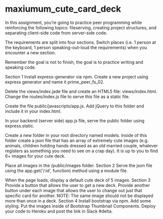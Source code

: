 # maxiumum_cute_card_deck

In this assignment, you’re going to practice peer programming while reinforcing the following topics: fileserving, creating project structures, and separating client-side code from server-side code.

The requirements are split into four sections. Switch places (i.e. 1 person at the keyboard, 1 person speaking-out-loud the requirements) when you encounter a new section.

Remember the goal is not to finish, the goal is to practice writing and speaking code.

Section 1
Install express-generator via npm. Create a new project using express generator and name it prime_peer_fs_02. 

Delete the views/index.jade file and create an HTML5 file: views/index.html. Change the routes/index.js file to serve this file as a static file.

Create the file public/javascripts/app.js. Add jQuery to this folder and include it in your index.html.

In your backend (server side) app.js file, serve the public folder using express.static. 

Create a new folder in your root directory named models. Inside of this folder create a json file that has an array of extremely cute images (e.g. animals, children holding hands dressed as an old married couple, whatever registers as something you need to see on a crap day). It is up to you to find 6+ images for your cute deck.

Place all images in the /public/images folder.
Section 2
Serve the json file using the app.get('/:id', function) method using a module file.

When the page loads, display a default cute deck of 5 images.
Section 3
Provide a button that allows the user to get a new deck. Provide another button under each image that allows the user to change out just that specific card for another. NOTE: The same image should not be displayed more than once in a deck.
Section 4
Install bootstrap via npm.  Add some styling. Put the images inside of Bootstrap Thumbnail Components. Deploy your code to Heroku and post the link in Slack #delta.
